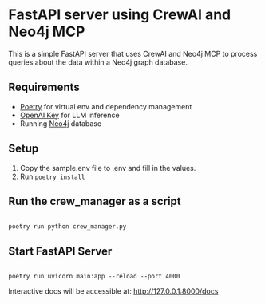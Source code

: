 # FastAPI server using CrewAI and Neo4j MCP

This is a simple FastAPI server that uses CrewAI and Neo4j MCP to process queries about the data within a Neo4j graph database.

## Requirements
- [Poetry](https://python-poetry.org) for virtual env and dependency management
- [OpenAI Key](https://platform.openai.com/api-keys) for LLM inference
- Running [Neo4j](https://neo4j.com) database


## Setup
1. Copy the sample.env file to .env and fill in the values.
2. Run `poetry install`


## Run the crew_manager as a script
```

poetry run python crew_manager.py

```

## Start FastAPI Server
```

poetry run uvicorn main:app --reload --port 4000

```

Interactive docs will be accessible at:
http://127.0.0.1:8000/docs
